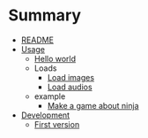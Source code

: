 # Summary

* [README](README.md)
* [Usage](doc/usage)
    * [Hello world](doc/usage/first-game.md)
    * Loads
        * [Load images](doc/usage/load-images.md)
        * [Load audios](doc/usage/load-audios.md)
    * example
        * [Make a game about ninja](doc/make-a-game-about-ninja.md)
* [Development](doc/dev)
    * [First version](doc/dev/first-version.md)

